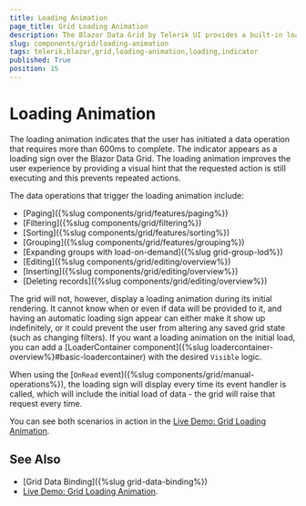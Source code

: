 ```yaml
---
title: Loading Animation
page_title: Grid Loading Animation
description: The Blazor Data Grid by Telerik UI provides a built-in loading animation that appears automatically when the grid detects a long data operation.
slug: components/grid/loading-animation
tags: telerik,blazor,grid,loading-animation,loading,indicator
published: True
position: 15
---
```


# Loading Animation

The loading animation indicates that the user has initiated a data operation that requires more than 600ms to complete. The indicator appears as a loading sign over the Blazor Data Grid. The loading animation improves the user experience by providing a visual hint that the requested action is still executing and this prevents repeated actions.

The data operations that trigger the loading animation include:

* [Paging]({%slug components/grid/features/paging%})
* [Filtering]({%slug components/grid/filtering%})
* [Sorting]({%slug components/grid/features/sorting%})
* [Grouping]({%slug components/grid/features/grouping%}) 
* [Expanding groups with load-on-demand]({%slug grid-group-lod%})
* [Editing]({%slug components/grid/editing/overview%})
* [Inserting]({%slug components/grid/editing/overview%})
* [Deleting records]({%slug components/grid/editing/overview%})

The grid will not, however, display a loading animation during its initial rendering. It cannot know when or even if data will be provided to it, and having an automatic loading sign appear can either make it show up indefinitely, or it could prevent the user from altering any saved grid state (such as changing filters). If you want a loading animation on the initial load, you can add a [LoaderContainer component]({%slug loadercontainer-overview%}#basic-loadercontainer) with the desired `Visible` logic.

When using the [`OnRead` event]({%slug components/grid/manual-operations%}), the loading sign will display every time its event handler is called, which will include the initial load of data - the grid will raise that request every time.

You can see both scenarios in action in the [Live Demo: Grid Loading Animation](https://demos.telerik.com/blazor-ui/grid/loading-animation).

## See Also

* [Grid Data Binding]({%slug grid-data-binding%})
* [Live Demo: Grid Loading Animation](https://demos.telerik.com/blazor-ui/grid/loading-animation).
